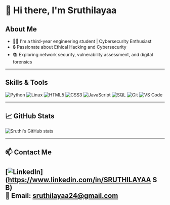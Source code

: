 # 👋 Hi there, I'm Sruthilayaa

## About Me
- 👩‍🎓 I'm a third-year engineering student | Cybersecurity Enthusiast
- 🔒 Passionate about Ethical Hacking and Cybersecurity
- 📚 Exploring network security, vulnerability assessment, and digital forensics

---

## Skills & Tools
![Python](https://img.shields.io/badge/Python-3776AB?style=flat&logo=python&logoColor=white)
![Linux](https://img.shields.io/badge/Linux-FCC624?style=flat&logo=linux&logoColor=black)
![HTML5](https://img.shields.io/badge/HTML5-E34F26?style=flat&logo=html5&logoColor=white)
![CSS3](https://img.shields.io/badge/CSS3-1572B6?style=flat&logo=css3&logoColor=white)
![JavaScript](https://img.shields.io/badge/JavaScript-F7DF1E?style=flat&logo=javascript&logoColor=black)
![SQL](https://img.shields.io/badge/SQL-4479A1?style=flat&logo=postgresql&logoColor=white)
![Git](https://img.shields.io/badge/Git-F05032?style=flat&logo=git&logoColor=white)
![VS Code](https://img.shields.io/badge/VS_Code-007ACC?style=flat&logo=visual-studio-code&logoColor=white)

---

## 📈 GitHub Stats
![Sruthi's GitHub stats](https://github-readme-stats.vercel.app/api?username=sruthilayaa&show_icons=true&theme=calm)

---

## 📫 Contact Me
[![LinkedIn](https://img.shields.io/badge/LinkedIn-blue?style=flat&logo=linkedin&logoColor=white)](https://www.linkedin.com/in/SRUTHILAYAA S B)  
📧 Email: [sruthilayaa24@gmail.com](mailto:sruthilayaa24@gmail.com)
---
